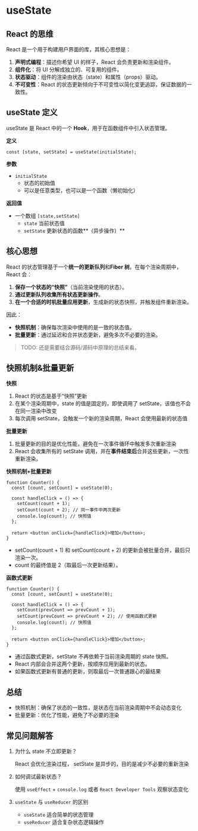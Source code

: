 # useState

## React 的思维

React 是一个用于构建用户界面的库，其核心思想是：

1. **声明式编程**：描述你希望 UI 的样子，React 会负责更新和渲染组件。
2. **组件化**：将 UI 分解成独立的、可复用的组件。
3. **状态驱动**：组件的渲染由状态（state）和属性（props）驱动。
4. **不可变性**：React 的状态更新倾向于不可变性以简化变更追踪，保证数据的一致性。

## useState 定义

useState 是 React 中的一个 **Hook**，用于在函数组件中引入状态管理。

**定义**

```tsx
const [state, setState] = useState(initialState);
```

**参数**

- `initialState`
    - 状态的初始值
    - 可以是任意类型，也可以是一个函数（懒初始化）

**返回值**

- 一个数组 `[state,setState]`
    - `state` 当前状态值
    - `setState` 更新状态的函数**（异步操作）**

## 核心思想

React 的状态管理基于一个**统一的更新队列**和**Fiber 树**。在每个渲染周期中，React 会：

1. **保存一个状态的“快照”**（当前渲染使用的状态）。
2. **通过更新队列收集所有状态更新操作**。
3. **在一个合适的时机批量应用更新**，生成新的状态快照，并触发组件重新渲染。

因此：

- **快照机制**：确保每次渲染中使用的是一致的状态值。
- **批量更新**：通过延迟和合并状态更新，避免多次不必要的渲染。

> TODO: 还是需要结合源码/源码中原理的总结来看。
> 

## 快照机制&批量更新

**快照**

1. React 的状态是基于“快照”更新
2. 在某个渲染周期中，state 的值是固定的，即使调用了 setState，该值也不会在同一渲染中改变
3. 每次调用 setState，会触发一个新的渲染周期，React 会使用最新的状态值

**批量更新**

1. 批量更新的目的是优化性能，避免在一次事件循环中触发多次重新渲染
2. React 会收集所有的 setState 调用，并在**事件结束后**合并这些更新，一次性重新渲染。

**快照机制+批量更新**

```tsx
function Counter() {
  const [count, setCount] = useState(0);

  const handleClick = () => {
    setCount(count + 1);
    setCount(count + 2); // 同一事件中两次更新
    console.log(count); // 快照值
  };

  return <button onClick={handleClick}>增加</button>;
}
```

- setCount(count + 1) 和 setCount(count + 2) 的更新会被批量合并，最后只渲染一次。
- count 的最终值是 2（取最后一次更新结果）。

**函数式更新**

```tsx
function Counter() {
  const [count, setCount] = useState(0);

  const handleClick = () => {
    setCount(prevCount => prevCount + 1);
    setCount(prevCount => prevCount + 2); // 使用函数式更新
    console.log(count); // 快照值
  };

  return <button onClick={handleClick}>增加</button>;
}
```

- 通过函数式更新，setState 不再依赖于当前渲染周期的 state 快照。
- React 内部会合并这两个更新，按顺序应用到最新的状态。
- 如果函数式更新有普通的更新，则取最后一次普通跟心的最结果

## 总结

- 快照机制：确保了状态的一致性，是状态在当前渲染周期中不会动态变化
- 批量更新：优化了性能，避免了不必要的渲染

## 常见问题解答

1. 为什么 state 不立即更新？
    
    React 会优化渲染过程， setState 是异步的，目的是减少不必要的重新渲染
    
2. 如何调试最新状态？
    
    使用 `useEffect` + `console.log` 或者 `React Developer Tools` 观察状态变化
    
3. `useState` 与 `useReducer` 的区别
    - `useState` 适合简单的状态管理
    - `useReducer` 适合复杂状态逻辑操作
